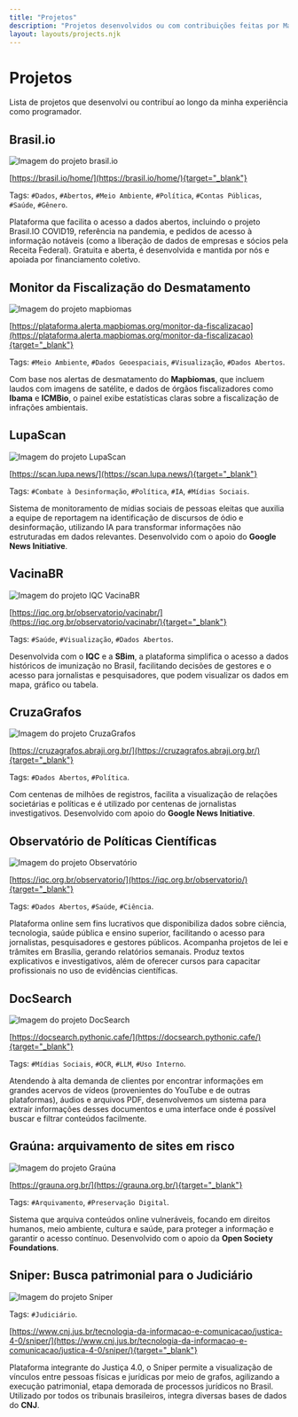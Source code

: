 ```yaml
---
title: "Projetos"
description: "Projetos desenvolvidos ou com contribuições feitas por Marcel Marques."
layout: layouts/projects.njk
---
```


# Projetos

Lista de projetos que desenvolvi ou contribuí ao longo da minha experiência como programador.

## Brasil.io

![Imagem do projeto brasil.io](/assets/images/content/projects/brasil-io.png)

[https://brasil.io/home/](https://brasil.io/home/){target="_blank"}

Tags: `#Dados`, `#Abertos`, `#Meio Ambiente`, `#Política`, `#Contas Públicas`, `#Saúde`, `#Gênero`.

Plataforma que facilita o acesso a dados abertos, incluindo o projeto Brasil.IO COVID19, referência na pandemia, e pedidos de acesso à informação notáveis (como a liberação de dados de empresas e sócios pela Receita Federal). Gratuita e aberta, é desenvolvida e mantida por nós e apoiada por financiamento coletivo.

## Monitor da Fiscalização do Desmatamento

![Imagem do projeto mapbiomas](/assets/images/content/projects/mapbiomas.png)

[https://plataforma.alerta.mapbiomas.org/monitor-da-fiscalizacao](https://plataforma.alerta.mapbiomas.org/monitor-da-fiscalizacao){target="_blank"}

Tags: `#Meio Ambiente`, `#Dados Geoespaciais`, `#Visualização`, `#Dados Abertos`.

Com base nos alertas de desmatamento do **Mapbiomas**, que incluem laudos com imagens de satélite, e dados de órgãos fiscalizadores como **Ibama** e **ICMBio**, o painel exibe estatísticas claras sobre a fiscalização de infrações ambientais. 

## LupaScan

![Imagem do projeto LupaScan](/assets/images/content/projects/lupascan.png)

[https://scan.lupa.news/](https://scan.lupa.news/){target="_blank"}

Tags: `#Combate à Desinformação`, `#Política`, `#IA`, `#Mídias Sociais`.

Sistema de monitoramento de mídias sociais de pessoas eleitas que auxilia a equipe de reportagem na identificação de discursos de ódio e desinformação, utilizando IA para transformar informações não estruturadas em dados relevantes. Desenvolvido com o apoio do **Google News Initiative**.

## VacinaBR

![Imagem do projeto IQC VacinaBR](/assets/images/content/projects/vacinabr.png)

[https://iqc.org.br/observatorio/vacinabr/](https://iqc.org.br/observatorio/vacinabr/){target="_blank"}

Tags: `#Saúde`, `#Visualização`, `#Dados Abertos`.

Desenvolvida com o **IQC** e a **SBim**, a plataforma simplifica o acesso a dados históricos de imunização no Brasil, facilitando decisões de gestores e o acesso para jornalistas e pesquisadores, que podem visualizar os dados em mapa, gráfico ou tabela.

## CruzaGrafos

![Imagem do projeto CruzaGrafos](/assets/images/content/projects/cruzagrafos.png)

[https://cruzagrafos.abraji.org.br/](https://cruzagrafos.abraji.org.br/){target="_blank"}

Tags: `#Dados Abertos`, `#Política`.

Com centenas de milhões de registros, facilita a visualização de relações societárias e políticas e é utilizado por centenas de jornalistas investigativos. Desenvolvido com apoio do **Google News Initiative**.

## Observatório de Políticas Científicas

![Imagem do projeto Observatório](/assets/images/content/projects/observatorio-iqc.png)

[https://iqc.org.br/observatorio/](https://iqc.org.br/observatorio/){target="_blank"}

Tags: `#Dados Abertos`, `#Saúde`, `#Ciência`.

Plataforma online sem fins lucrativos que disponibiliza dados sobre ciência, tecnologia, saúde pública e ensino superior, facilitando o acesso para jornalistas, pesquisadores e gestores públicos. Acompanha projetos de lei e trâmites em Brasília, gerando relatórios semanais. Produz textos explicativos e investigativos, além de oferecer cursos para capacitar profissionais no uso de evidências científicas.

## DocSearch

![Imagem do projeto DocSearch](/assets/images/content/projects/docsearch.png)

[https://docsearch.pythonic.cafe/](https://docsearch.pythonic.cafe/){target="_blank"}

Tags: `#Mídias Sociais`, `#OCR`, `#LLM`, `#Uso Interno`.

Atendendo à alta demanda de clientes por encontrar informações em grandes acervos de vídeos (provenientes do YouTube e de outras plataformas), áudios e arquivos PDF, desenvolvemos um sistema para extrair informações desses documentos e uma interface onde é possível buscar e filtrar conteúdos facilmente.

## Graúna: arquivamento de sites em risco

![Imagem do projeto Graúna](/assets/images/content/projects/grauna.png)

[https://grauna.org.br/](https://grauna.org.br/){target="_blank"}

Tags: `#Arquivamento`, `#Preservação Digital`.

Sistema que arquiva conteúdos online vulneráveis, focando em direitos humanos, meio ambiente, cultura e saúde, para proteger a informação e garantir o acesso contínuo. Desenvolvido com o apoio da **Open Society Foundations**.

## Sniper: Busca patrimonial para o Judiciário

![Imagem do projeto Sniper](/assets/images/content/projects/sniper.png)

Tags: `#Judiciário`.

[https://www.cnj.jus.br/tecnologia-da-informacao-e-comunicacao/justica-4-0/sniper/](https://www.cnj.jus.br/tecnologia-da-informacao-e-comunicacao/justica-4-0/sniper/){target="_blank"}

Plataforma integrante do Justiça 4.0, o Sniper permite a visualização de vínculos entre pessoas físicas e jurídicas por meio de grafos, agilizando a execução patrimonial, etapa demorada de processos jurídicos no Brasil. Utilizado por todos os tribunais brasileiros, integra diversas bases de dados do **CNJ**.
